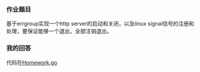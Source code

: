 ### 作业题目

基于errgroup实现一个http server的启动和关闭，以及linux signal信号的注册和处理，要保证能够一个退出，全部注销退出。

### 我的回答


代码在[Homework.go](https://github.com/longyue0521/Go-000/blob/main/Week03/homework.go)